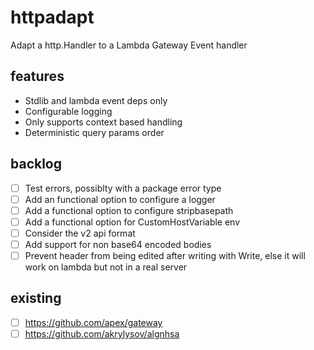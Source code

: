 # httpadapt
Adapt a http.Handler to a Lambda Gateway Event handler

## features
- Stdlib and lambda event deps only
- Configurable logging
- Only supports context based handling
- Deterministic query params order

## backlog
- [ ] Test errors, possiblty with a package error type
- [ ] Add an functional option to configure a logger
- [ ] Add a functional option to configure stripbasepath
- [ ] Add a functional option for CustomHostVariable env
- [ ] Consider the v2 api format
- [ ] Add support for non base64 encoded bodies
- [ ] Prevent header from being edited after writing with Write, else it will work on lambda but
       not in a real server

## existing
- [ ] https://github.com/apex/gateway
- [ ] https://github.com/akrylysov/algnhsa